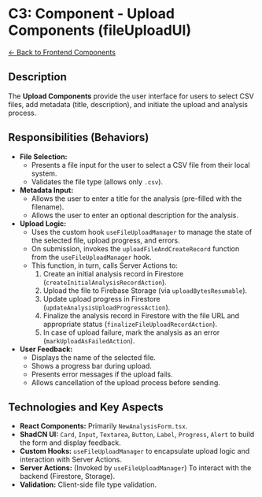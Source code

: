 
# C3: Component - Upload Components (fileUploadUI)

[<- Back to Frontend Components](./../01-frontend-app-components.md)

## Description

The **Upload Components** provide the user interface for users to select CSV files, add metadata (title, description), and initiate the upload and analysis process.

## Responsibilities (Behaviors)

*   **File Selection:**
    *   Presents a file input for the user to select a CSV file from their local system.
    *   Validates the file type (allows only `.csv`).
*   **Metadata Input:**
    *   Allows the user to enter a title for the analysis (pre-filled with the filename).
    *   Allows the user to enter an optional description for the analysis.
*   **Upload Logic:**
    *   Uses the custom hook `useFileUploadManager` to manage the state of the selected file, upload progress, and errors.
    *   On submission, invokes the `uploadFileAndCreateRecord` function from the `useFileUploadManager` hook.
    *   This function, in turn, calls Server Actions to:
        1.  Create an initial analysis record in Firestore (`createInitialAnalysisRecordAction`).
        2.  Upload the file to Firebase Storage (via `uploadBytesResumable`).
        3.  Update upload progress in Firestore (`updateAnalysisUploadProgressAction`).
        4.  Finalize the analysis record in Firestore with the file URL and appropriate status (`finalizeFileUploadRecordAction`).
        5.  In case of upload failure, mark the analysis as an error (`markUploadAsFailedAction`).
*   **User Feedback:**
    *   Displays the name of the selected file.
    *   Shows a progress bar during upload.
    *   Presents error messages if the upload fails.
    *   Allows cancellation of the upload process before sending.

## Technologies and Key Aspects

*   **React Components:** Primarily `NewAnalysisForm.tsx`.
*   **ShadCN UI:** `Card`, `Input`, `Textarea`, `Button`, `Label`, `Progress`, `Alert` to build the form and display feedback.
*   **Custom Hooks:** `useFileUploadManager` to encapsulate upload logic and interaction with Server Actions.
*   **Server Actions:** (Invoked by `useFileUploadManager`) To interact with the backend (Firestore, Storage).
*   **Validation:** Client-side file type validation.

    